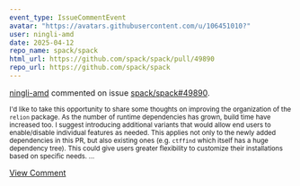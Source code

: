 ```yaml
---
event_type: IssueCommentEvent
avatar: "https://avatars.githubusercontent.com/u/106451010?"
user: ningli-amd
date: 2025-04-12
repo_name: spack/spack
html_url: https://github.com/spack/spack/pull/49890
repo_url: https://github.com/spack/spack
---
```


<a href='https://github.com/ningli-amd' target='_blank'>ningli-amd</a> commented on issue <a href='https://github.com/spack/spack/pull/49890' target='_blank'>spack/spack#49890</a>.

<small>I'd like to take this opportunity to share some thoughts on improving the organization of the `relion` package. As the number of runtime dependencies has grown, build time have increased too. I suggest introducing additional variants that would allow end users to enable/disable individual features as needed. This applies not only to the newly added dependencies in this PR, but also existing ones (e.g. `ctffind` which itself has a huge dependency tree). This could give users greater flexibility to customize their installations based on specific needs. ...</small>

<a href='https://github.com/spack/spack/pull/49890' target='_blank'>View Comment</a>